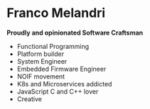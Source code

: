 # Franco Melandri

**Proudly and opinionated Software Craftsman**

- Functional Programming
- Platform builder
- System Engineer
- Embedded Firmware Engineer
- NOIF movement
- K8s and Microservices addicted
- JavaScript C and C++ lover
- Creative







